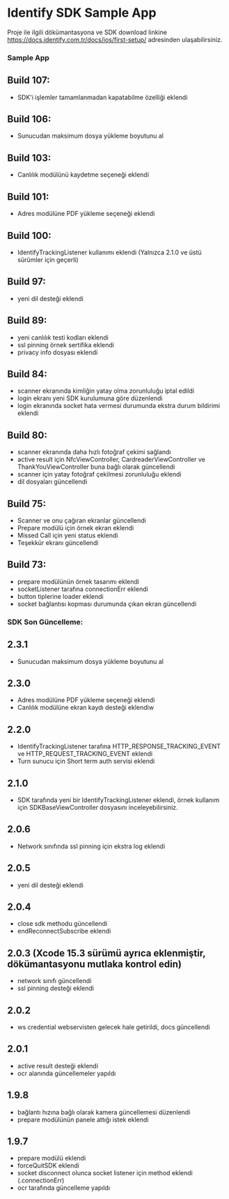 # Identify SDK Sample App
Proje ile ilgili dökümantasyona ve SDK download linkine https://docs.identify.com.tr/docs/ios/first-setup/ adresinden ulaşabilirsiniz.

### Sample App 

## Build 107:
- SDK'i işlemler tamamlanmadan kapatabilme özelliği eklendi


## Build 106:
- Sunucudan maksimum dosya yükleme boyutunu al

## Build 103:
- Canlılık modülünü kaydetme seçeneği eklendi

## Build 101:
- Adres modülüne PDF yükleme seçeneği eklendi

## Build 100:
- IdentifyTrackingListener kullanımı eklendi (Yalnızca 2.1.0 ve üstü sürümler için geçerli)

## Build 97:
- yeni dil desteği eklendi

## Build 89:
- yeni canlılık testi kodları eklendi
- ssl pinning örnek sertifika eklendi
- privacy info dosyası eklendi

## Build 84:
- scanner ekranında kimliğin yatay olma zorunluluğu iptal edildi
- login ekranı yeni SDK kurulumuna göre düzenlendi
- login ekranında socket hata vermesi durumunda ekstra durum bildirimi eklendi



## Build 80:
- scanner ekranında daha hızlı fotoğraf çekimi sağlandı 
- active result için NfcViewController, CardreaderViewController ve ThankYouViewController buna bağlı olarak güncellendi
- scanner için yatay fotoğraf çekilmesi zorunluluğu eklendi
- dil dosyaları güncellendi

## Build 75:
- Scanner ve onu çağıran ekranlar güncellendi
- Prepare modülü için örnek ekran eklendi
- Missed Call için yeni status eklendi
- Teşekkür ekranı güncellendi


## Build 73:
- prepare modülünün örnek tasarımı eklendi
- socketListener tarafına connectionErr eklendi
- button tiplerine loader eklendi
- socket bağlantısı kopması durumunda çıkan ekran güncellendi



### SDK Son Güncelleme:

## 2.3.1
- Sunucudan maksimum dosya yükleme boyutunu al

## 2.3.0
- Adres modülüne PDF yükleme seçeneği eklendi
- Canlılık modülüne ekran kaydı desteği eklendiw

## 2.2.0
- IdentifyTrackingListener tarafına HTTP_RESPONSE_TRACKING_EVENT ve HTTP_REQUEST_TRACKING_EVENT eklendi
- Turn sunucu için Short term auth servisi eklendi

## 2.1.0
- SDK tarafında yeni bir IdentifyTrackingListener eklendi, örnek kullanım için SDKBaseViewController dosyasını inceleyebilirsiniz.

## 2.0.6
- Network sınıfında ssl pinning için ekstra log eklendi

## 2.0.5
- yeni dil desteği eklendi

## 2.0.4
- close sdk methodu güncellendi
- endReconnectSubscribe eklendi

## 2.0.3 (Xcode 15.3 sürümü ayrıca eklenmiştir, dökümantasyonu mutlaka kontrol edin)
- network sınıfı güncellendi
- ssl pinning desteği eklendi

## 2.0.2
- ws credential webservisten gelecek hale getirildi, docs güncellendi

## 2.0.1
- active result desteği eklendi
- ocr alanında güncellemeler yapıldı

## 1.9.8
- bağlantı hızına bağlı olarak kamera güncellemesi düzenlendi
- prepare modülünün panele attığı istek eklendi

## 1.9.7
- prepare modülü eklendi
- forceQuitSDK eklendi
- socket disconnect olunca socket listener için method eklendi (.connectionErr)
- ocr tarafında güncelleme yapıldı

